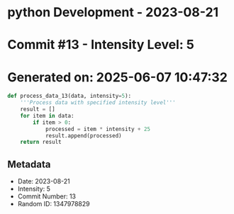 ﻿# python Development - 2023-08-21
# Commit #13 - Intensity Level: 5
# Generated on: 2025-06-07 10:47:32
```python
def process_data_13(data, intensity=5):
    '''Process data with specified intensity level'''
    result = []
    for item in data:
        if item > 0:
            processed = item * intensity + 25
            result.append(processed)
    return result
```
## Metadata
- Date: 2023-08-21
- Intensity: 5
- Commit Number: 13
- Random ID: 1347978829
